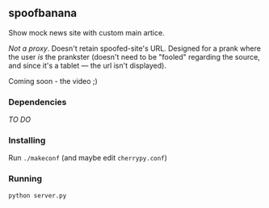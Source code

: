 ## spoofbanana

Show mock news site with custom main artice.

*Not a proxy*. Doesn't retain spoofed-site's URL.
Designed for a prank where the user *is* the prankster
(doesn't need to be "fooled" regarding the source,
and since it's a tablet &mdash; the url isn't displayed).

Coming soon - the video ;)

### Dependencies

*TO DO*

### Installing

Run `./makeconf` (and maybe edit `cherrypy.conf`)

### Running

`python server.py`
